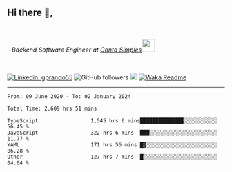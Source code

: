 <h2>Hi there  👋,</h2> </br>

<p><em>- Backend Software Engineer at <a href="https://contasimples.com">Conta Simples</a><img src="https://media.giphy.com/media/WUlplcMpOCEmTGBtBW/giphy.gif" width="30"> 
</em></p></br>


[![Linkedin: gprando55](https://img.shields.io/badge/-gprando55-blue?style=flat-square&logo=Linkedin&logoColor=white&link=https://www.linkedin.com/in/prandogabriel/)](https://www.linkedin.com/in/prandogabriel)
![GitHub followers](https://img.shields.io/github/followers/prandogabriel?label=Follow&style=social)
![](https://visitor-badge.glitch.me/badge?page_id=prandogabriel.prandogabriel)
[![Waka Readme](https://github.com/prandogabriel/prandogabriel/actions/workflows/update-stats.yml.yml/badge.svg)](https://github.com/prandogabriel/prandogabriel/actions/workflows/update-stats.yml.yml)

---

<!--START_SECTION:waka-->

```golang
From: 09 June 2020 - To: 02 January 2024

Total Time: 2,609 hrs 51 mins

TypeScript                 1,545 hrs 6 mins██████████████░░░░░░░░░░░   56.45 %
JavaScript                 322 hrs 6 mins  ███░░░░░░░░░░░░░░░░░░░░░░   11.77 %
YAML                       171 hrs 56 mins █▓░░░░░░░░░░░░░░░░░░░░░░░   06.28 %
Other                      127 hrs 7 mins  █░░░░░░░░░░░░░░░░░░░░░░░░   04.64 %
```

<!--END_SECTION:waka-->
